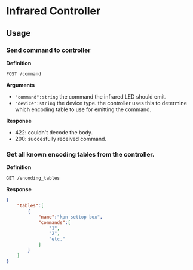 # Infrared Controller

## Usage

### Send command to controller
**Definition**

`POST /command`

**Arguments**

- `"command":string` the command the infrared LED should emit.
- `"device":string` the device type. the controller uses this to determine which encoding table to use for emitting the command.

**Response**

- 422: couldn't decode the body.
- 200: succesfully received command.


### Get all known encoding tables from the controller.
**Definition**

`GET /encoding_tables`

**Response**


```json
{
    "tables":[
        {
            "name":"kpn settop box",
            "commands":[
                "1",
                "2",
                "etc."
            ]
        }
    ]
}
```